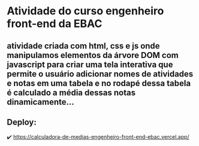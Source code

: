 # Atividade do curso engenheiro front-end da EBAC

## atividade criada com html, css e js onde manipulamos elementos da árvore DOM com javascript para criar uma tela interativa que permite o usuário adicionar nomes de atividades e notas em uma tabela e no rodapé dessa tabela é calculado a média dessas notas dinamicamente...

## Deploy:

✔️ https://calculadora-de-medias-engenheiro-front-end-ebac.vercel.app/

